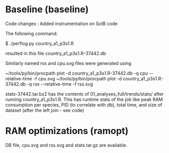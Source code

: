 
# Baseline (baseline)

Code changes : Added instrumentation on SoIB code

The following command:

$ ./perflog.py country_a1_p3s1.R

resulted in this file country_a1_p3s1.R-37442.db

Similarly named rss and cpu.svg files were generated using

~/tools/py/bin/procpath plot -d country_a1_p3s1.R-37442.db -q cpu --relative-time -f cpu.svg
~/tools/py/bin/procpath plot -d country_a1_p3s1.R-37442.db -q rss --relative-time -f rss.svg

stats-37442.tar.bz2 has the contents of 01_analyses_full/trends/stats/ after
running country_a1_p3s1.R. This has runtime stats of the job like
peak RAM consumption per species, PID (to correlate with db), total time,
and size of dataset (after the left join - see code)

# RAM optimizations (ramopt)

DB file, cpu.svg and rss.svg and stats.tar.gz are available.

